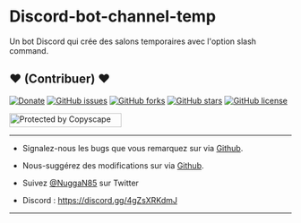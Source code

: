 # Discord-bot-channel-temp

Un bot Discord qui crée des salons temporaires avec l'option slash command.

## <strong>❤️</strong> (Contribuer) <strong>❤️</strong>

[![Donate](https://img.shields.io/badge/paypal-donate-yellow.svg?style=flat)](https://www.paypal.me/nuggan85) [![GitHub issues](https://img.shields.io/github/issues/NuggaN85/Discord-bot-channel-temp)](https://github.com/NuggaN85/Discord-bot-channel-temp/issues) [![GitHub forks](https://img.shields.io/github/forks/NuggaN85/Discord-bot-channel-temp)](https://github.com/NuggaN85/Discord-bot-channel-temp/network) [![GitHub stars](https://img.shields.io/github/stars/NuggaN85/Discord-bot-channel-temp)](https://github.com/NuggaN85/Discord-bot-channel-temp/stargazers) [![GitHub license](https://img.shields.io/github/license/NuggaN85/Discord-bot-channel-temp)](https://github.com/NuggaN85/Discord-bot-channel-temp)

<a target="_blank" href="http://www.copyscape.com/"><img src="http://banners.copyscape.com/img/copyscape-banner-white-200x25.png" width="200" height="25" border="0" alt="Protected by Copyscape" title="Protected by Copyscape Plagiarism Checker - Do not copy content from this page." /></a>

--------------------------------------------------------------------------------------------------------------------------------------

- Signalez-nous les bugs que vous remarquez sur via [Github](https://github.com/NuggaN85/Discord-bot-channel-temp/issues/).

- Nous-suggérez des modifications sur via [Github](https://github.com/NuggaN85/Discord-bot-channel-temp/issues/).

- Suivez [@NuggaN85](https://twitter.com/NuggaN85) sur Twitter

- Discord : https://discord.gg/4gZsXRKdmJ

--------------------------------------------------------------------------------------------------------------------------------------

